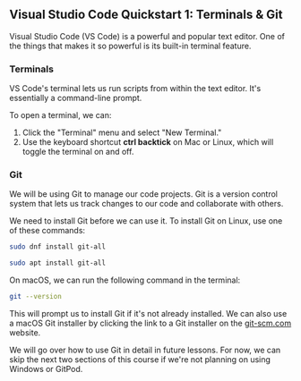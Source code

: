 ## Visual Studio Code Quickstart 1: Terminals & Git

Visual Studio Code (VS Code) is a powerful and popular text editor. One of the things that makes it so powerful is its built-in terminal feature.

### Terminals

VS Code's terminal lets us run scripts from within the text editor. It's essentially a command-line prompt.

To open a terminal, we can:

1. Click the "Terminal" menu and select "New Terminal."
2. Use the keyboard shortcut **ctrl backtick** on Mac or Linux, which will toggle the terminal on and off.

### Git

We will be using Git to manage our code projects. Git is a version control system that lets us track changes to our code and collaborate with others.

We need to install Git before we can use it. To install Git on Linux, use one of these commands:

```bash
sudo dnf install git-all
```

```bash
sudo apt install git-all
```

On macOS, we can run the following command in the terminal:

```bash
git --version
```

This will prompt us to install Git if it's not already installed. We can also use a macOS Git installer by clicking the link to a Git installer on the [git-scm.com](https://git-scm.com/) website.

We will go over how to use Git in detail in future lessons. For now, we can skip the next two sections of this course if we're not planning on using Windows or GitPod. 

